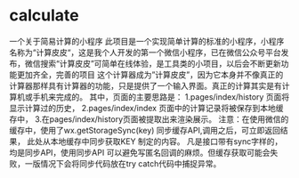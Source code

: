 # calculate
一个关于简易计算的小程序
此项目是一个实现简单计算的标准的小程序，小程序名称为“计算皮皮“，这是我个人开发的第一个微信小程序，已在微信公众号平台发布，微信搜索“计算皮皮”可简单在线体验，是工具类的小项目，以后会不断更新功能更加齐全，完善的项目
这个计算器成为”计算皮皮”，因为它本身并不像真正的计算器那样具有计算器的功能，只是提供了一个输入界面。真正的计算其实是有计算机或手机来完成的。
其中，页面的主要思路是：
1.pages/index/history 页面将显示计算过的历史，
2.pages/index/index 页面中的计算记录将被保存到本地缓存中，
3.在pages/index/history页面被提取出来渲染展示。
注意：在使用微信的缓存中，使用了wx.getStorageSync(key) 同步缓存API,调用之后，可立即返回结果，
此处从本地缓存中同步获取KEY 制定的内容。
凡是接口带有sync字样的，均是同步API，使用同步API 可以避免写匿名回调的麻烦。但缓存获取可能会失败，一版情况下会将同步代码放在try catch代码中捕捉异常。
